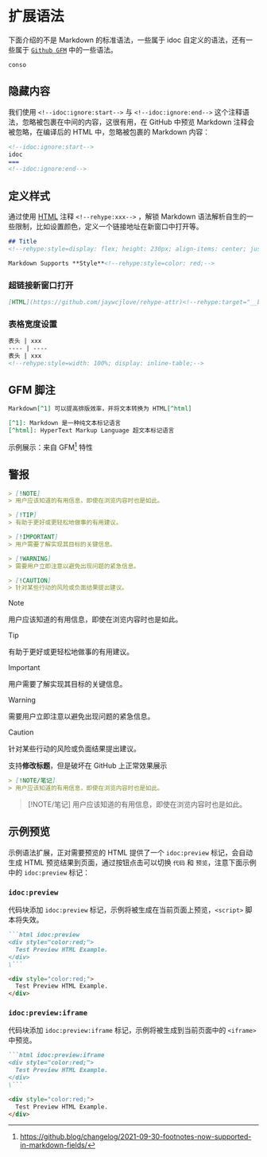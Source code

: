 扩展语法
===

下面介绍的不是 Markdown 的标准语法，一些属于 idoc 自定义的语法，还有一些属于 [`Github GFM`](https://github.github.com/gfm/) 中的一些语法。

```
conso
```

## 隐藏内容

我们使用 `<!--idoc:ignore:start-->`<!--rehype:style=background: #7ee787; color: #333;--> 与 `<!--idoc:ignore:end-->`<!--rehype:style=background: #7ee787; color: #333;--> 这个注释语法，忽略被包裹在中间的内容，这很有用，在 GitHub 中预览 Markdown 注释会被忽略，在编译后的 HTML 中，忽略被包裹的 Markdown 内容：

```markdown
<!--idoc:ignore:start-->
idoc
===
<!--idoc:ignore:end-->
```

## 定义样式

通过使用 [HTML](https://github.com/jaywcjlove/rehype-attr)<!--rehype:target="__blank"--> 注释 `<!--rehype:xxx-->`<!--rehype:style=color: #070707; background: #ffef66cc;--> ，解锁 Markdown 语法解析自生的一些限制，比如设置颜色，定义一个链接地址在新窗口中打开等。

```markdown
## Title
<!--rehype:style=display: flex; height: 230px; align-items: center; justify-content: center; font-size: 38px;-->

Markdown Supports **Style**<!--rehype:style=color: red;-->
```

### 超链接新窗口打开

```markdown
[HTML](https://github.com/jaywcjlove/rehype-attr)<!--rehype:target="__blank"-->
```

### 表格宽度设置

```markdown
表头 | xxx 
---- | ----
表头 | xxx 
<!--rehype:style=width: 100%; display: inline-table;-->
```

## GFM 脚注

```markdown
Markdown[^1] 可以提高排版效率，并将文本转换为 HTML[^html]

[^1]: Markdown 是一种纯文本标记语言
[^html]: HyperText Markup Language 超文本标记语言
```

示例展示：来自 GFM[^1] 特性

## 警报

```markdown
> [!NOTE]
> 用户应该知道的有用信息，即使在浏览内容时也是如此。

> [!TIP]
> 有助于更好或更轻松地做事的有用建议。

> [!IMPORTANT]
> 用户需要了解实现其目标的关键信息。

> [!WARNING]
> 需要用户立即注意以避免出现问题的紧急信息。

> [!CAUTION]
> 针对某些行动的风险或负面结果提出建议。
```


> [!NOTE]
> 用户应该知道的有用信息，即使在浏览内容时也是如此。

> [!TIP]
> 有助于更好或更轻松地做事的有用建议。

> [!IMPORTANT]
> 用户需要了解实现其目标的关键信息。

> [!WARNING]
> 需要用户立即注意以避免出现问题的紧急信息。

> [!CAUTION]
> 针对某些行动的风险或负面结果提出建议。

支持**修改标题**，但是破坏在 GitHub 上正常效果展示

```markdown
> [!NOTE/笔记]
> 用户应该知道的有用信息，即使在浏览内容时也是如此。
```

> [!NOTE/笔记]
> 用户应该知道的有用信息，即使在浏览内容时也是如此。

## 示例预览

示例语法扩展，正对需要预览的 HTML 提供了一个 `idoc:preview` 标记，会自动生成 HTML 预览结果到页面，通过按钮点击可以切换 `代码` 和 `预览`，注意下面示例中的 `idoc:preview` 标记：


### `idoc:preview`

代码块添加 `idoc:preview` 标记，示例将被生成在当前页面上预览，`<script>` 脚本将失效。

```markdown
```html idoc:preview
<div style="color:red;">
  Test Preview HTML Example.
</div>
\```
```

```html idoc:preview
<div style="color:red;">
  Test Preview HTML Example.
</div>
```

### `idoc:preview:iframe`

代码块添加 `idoc:preview:iframe` 标记，示例将被生成到当前页面中的 `<iframe>` 中预览。

```markdown
```html idoc:preview:iframe
<div style="color:red;">
  Test Preview HTML Example.
</div>
\```
```

```html idoc:preview:iframe
<div style="color:red;">
  Test Preview HTML Example.
</div>
```


[^1]: https://github.blog/changelog/2021-09-30-footnotes-now-supported-in-markdown-fields/
